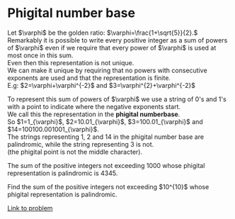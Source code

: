 # Phigital number base

<p>
Let $\varphi$ be the golden ratio: $\varphi=\frac{1+\sqrt{5}}{2}.$<br />
Remarkably it is possible to write every positive integer as a sum of powers of $\varphi$ even if we require that every power of $\varphi$ is used at most once in this sum.<br />
Even then this representation is not unique.<br />
We can make it unique by requiring that no powers with consecutive exponents are used and that the representation is finite.<br />
E.g: 
$2=\varphi+\varphi^{-2}$ and $3=\varphi^{2}+\varphi^{-2}$
</p>
<p>
To represent this sum of powers of $\varphi$ we use a string of 0's and 1's with a point to indicate where the negative exponents start.<br />
We call this the representation in the <b>phigital numberbase</b>.<br />
So $1=1_{\varphi}$, $2=10.01_{\varphi}$, $3=100.01_{\varphi}$ and $14=100100.001001_{\varphi}$. <br />
The strings representing 1, 2 and 14 in the phigital number base are palindromic, while the string representing 3 is not.<br /> (the phigital point is not the middle character).
</p>
<p>
The sum of the positive integers not exceeding 1000 whose phigital representation is palindromic is 4345.
</p>
<p>
Find the sum of the positive integers not exceeding $10^{10}$ whose phigital representation is palindromic.</p>

[Link to problem](https://projecteuler.net/problem=473)
